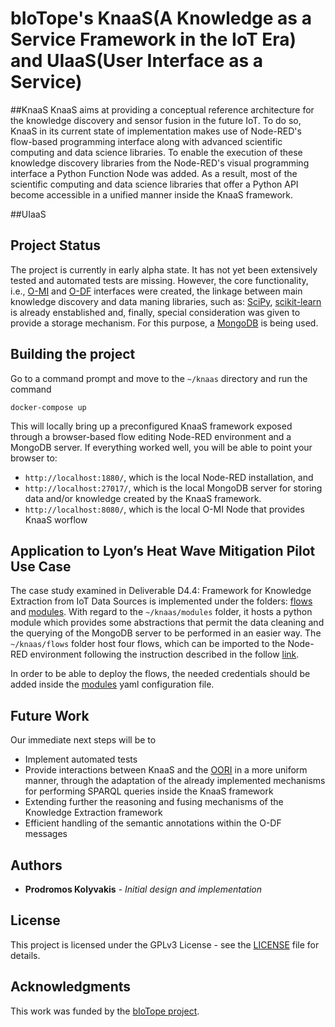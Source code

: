 # bIoTope's KnaaS(A Knowledge as a Service Framework in the IoT Era) and UIaaS(User Interface as a Service)

##KnaaS
KnaaS aims at providing a conceptual reference architecture for the knowledge discovery and sensor fusion in the future IoT. To do so, KnaaS in its current state of implementation makes use of Node-RED's flow-based programming interface along with advanced scientific computing and data science libraries. To enable the execution of these knowledge discovery libraries from the Node-RED's visual programming interface a Python Function Node was added. As a result, most of the scientific computing and data science libraries that offer a Python API become accessible in a unified manner inside the KnaaS framework.

##UIaaS

## Project Status

The project is currently in early alpha state. It has not yet been extensively tested and automated tests are missing. However, the core functionality, i.e., 
[O-MI](https://github.com/skubler/Node-Red-OMI) and [O-DF](https://github.com/skubler/Node-Red-ODF) interfaces were created, the linkage between main knowledge discovery and data maning libraries, such as: [SciPy](https://www.scipy.org/), [scikit-learn](http://scikit-learn.org/stable/) is already enstablished and, finally, special consideration was given to provide a storage mechanism. For this purpose, a [MongoDB](https://www.mongodb.com) is being used.

## Building the project

Go to a command prompt and move to the ```~/knaas``` directory and run the command

```
docker-compose up
```

This will locally bring up a preconfigured KnaaS framework exposed through a browser-based flow editing Node-RED environment and a MongoDB server. If everything worked well, you will be able to point your browser to:

* ```http://localhost:1880/```, which is the local Node-RED installation, and
* ```http://localhost:27017/```, which is the local MongoDB server for storing data and/or knowledge created by the KnaaS framework.
* ```http://localhost:8080/```, which is the local O-MI Node that provides KnaaS worflow

## Application to Lyon’s Heat Wave Mitigation Pilot Use Case

The case study examined in Deliverable D4.4: Framework for Knowledge Extraction from IoT Data Sources is implemented under the folders: [flows](flows/) and [modules](modules/). With regard to the ```~/knaas/modules``` folder, it hosts a python module which provides some abstractions that permit  the data cleaning and the querying of the MongoDB server to be performed in an easier way. The ```~/knaas/flows``` folder host four flows, which can be imported to the Node-RED environment following the instruction described in the follow [link](https://nodered.org/docs/getting-started/first-flow).

In order to be able to deploy the flows, the needed credentials should be added inside the [modules](modules/config.yml) yaml configuration file.

## Future Work

Our immediate next steps will be to

* Implement automated tests
* Provide interactions between KnaaS and the [OORI](https://github.com/cmader/OORI) in a more uniform manner, through the adaptation of the already implemented mechanisms for performing SPARQL queries inside the KnaaS framework
* Extending further the reasoning and fusing mechanisms of the Knowledge Extraction framework
* Efficient handling of the semantic annotations within the O-DF messages

## Authors

* **Prodromos Kolyvakis** - *Initial design and implementation*

## License

This project is licensed under the GPLv3 License - see the [LICENSE](LICENSE) file for details.

## Acknowledgments

This work was funded by the [bIoTope project](http://www.biotope-project.eu).
